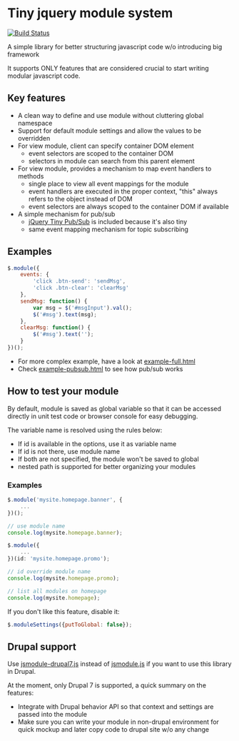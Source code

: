 # Tiny jquery module system
[![Build Status](https://travis-ci.org/sanlyfang/jsmodule.svg?branch=master)](https://travis-ci.org/sanlyfang/jsmodule)

A simple library for better structuring javascript code w/o introducing big framework

It supports ONLY features that are considered crucial to start writing modular javascript code.

## Key features
* A clean way to define and use module without cluttering global namespace
* Support for default module settings and allow the values to be overridden
* For view module, client can specify container DOM element
   * event selectors are scoped to the container DOM
   * selectors in module can search from this parent element
* For view module, provides a mechanism to map event handlers to methods
   * single place to view all event mappings for the module
   * event handlers are executed in the proper context, "this" always refers to the object instead of DOM
   * event selectors are always scoped to the container DOM if available
* A simple mechanism for pub/sub
   * [jQuery Tiny Pub/Sub](https://github.com/cowboy/jquery-tiny-pubsub) is included because it's also tiny
   * same event mapping mechanism for topic subscribing

## Examples

```javascript
$.module({
    events: {
        'click .btn-send': 'sendMsg',
        'click .btn-clear': 'clearMsg'
    },
    sendMsg: function() {
        var msg = $('#msgInput').val();
        $('#msg').text(msg);
    },
    clearMsg: function() {
        $('#msg').text('');
    }
})();
```

* For more complex example, have a look at [example-full.html](example/example-full.html)
* Check [example-pubsub.html](example/example-pubsub.html) to see how pub/sub works

## How to test your module

By default, module is saved as global variable so that it can be accessed directly
in unit test code or browser console for easy debugging.

The variable name is resolved using the rules below:
* If id is available in the options, use it as variable name
* If id is not there, use module name
* If both are not specified, the module won't be saved to global
* nested path is supported for better organizing your modules

### Examples

```javascript
$.module('mysite.homepage.banner', {
    ...
})();

// use module name
console.log(mysite.homepage.banner);

$.module({
    ...
})(id: 'mysite.homepage.promo');

// id override module name
console.log(mysite.homepage.promo);

// list all modules on homepage
console.log(mysite.homepage);
```

If you don't like this feature, disable it:

```javascript
$.moduleSettings({putToGlobal: false});
```

## Drupal support
Use [jsmodule-drupal7.js](dist/jsmodule-drupal7.js) instead of [jsmodule.js](dist/jsmodule.js)
if you want to use this library in Drupal.

At the moment, only Drupal 7 is supported, a quick summary on the features:
* Integrate with Drupal behavior API so that context and settings are passed into the module
* Make sure you can write your module in non-drupal environment for quick mockup and later copy code to drupal site w/o any change
